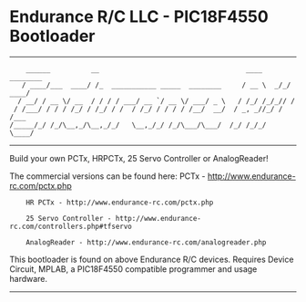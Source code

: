 # Endurance R/C LLC - PIC18F4550 Bootloader
---------------------------------------------------------------------------------------------------------------
        ______          __                                    ____     ________
       / ____/___  ____/ /_  ___________ _____  ________     / __ \  _/_/ ____/
      / __/ / __ \/ __  / / / / ___/ __ `/ __ \/ ___/ _ \   / /_/ /_/_// /     
     / /___/ / / / /_/ / /_/ / /  / /_/ / / / / /__/  __/  / _, _//_/ / /___   
    /_____/_/ /_/\__,_/\__,_/_/   \__,_/_/ /_/\___/\___/  /_/ /_/_/   \____/   

---------------------------------------------------------------------------------------------------------------

Build your own PCTx, HRPCTx, 25 Servo Controller or AnalogReader!

The commercial versions can be found here:
        PCTx - http://www.endurance-rc.com/pctx.php
        
        HR PCTx - http://www.endurance-rc.com/pctx.php
        
        25 Servo Controller - http://www.endurance-rc.com/controllers.php#tfservo
        
        AnalogReader - http://www.endurance-rc.com/analogreader.php
        

This bootloader is found on above Endurance R/C devices.
Requires Device Circuit, MPLAB, a PIC18F4550 compatible programmer and usage hardware.

---------------------------------------------------------------------------------------------------------------
